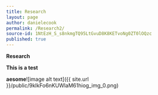 ```yaml
---
title: Research
layout: page
author: danielecook
permalink: /Research2/
source-id: 1NtEzH_S_s8nkmgTQ95LtGvuD8K8KETvoNg0ZT0lOQzc
published: true
---
```

**Research**

**This is a test**

**aesome**![image alt text]({{ site.url }}/public/9kIkFo6nKUWlaM61hiog_img_0.png)

